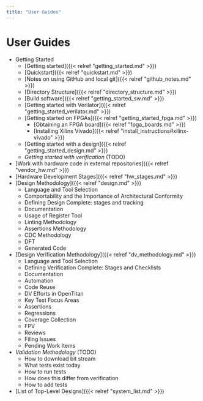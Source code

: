 ```yaml
---
title: "User Guides"
---
```


# User Guides

* Getting Started
  * [Getting started]({{< relref "getting_started.md" >}})
  * [Quickstart]({{< relref "quickstart.md" >}})
  * [Notes on using GitHub and local git]({{< relref "github_notes.md" >}})
  * [Directory Structure]({{< relref "directory_structure.md" >}})
  * [Build software]({{< relref "getting_started_sw.md" >}})
  * [Getting started with Verilator]({{< relref "getting_started_verilator.md" >}})
  * [Getting started on FPGAs]({{< relref "getting_started_fpga.md" >}})
    * [Obtaining an FPGA board]({{< relref "fpga_boards.md" >}})
    * [Installing Xilinx Vivado]({{< relref "install_instructions#xilinx-vivado" >}})
  * [Getting started with a design]({{< relref "getting_started_design.md" >}})
  * *Getting started with verification* (TODO)
* [Work with hardware code in external repositories]({{< relref "vendor_hw.md" >}})
* [Hardware Development Stages]({{< relref "hw_stages.md" >}})
* [Design Methodology]({{< relref "design.md" >}})
  * Language and Tool Selection
  * Comportability and the Importance of Architectural Conformity
  * Defining Design Complete: stages and tracking
  * Documentation
  * Usage of Register Tool
  * Linting Methodology
  * Assertions Methodology
  * CDC Methodology
  * DFT
  * Generated Code
* [Design Verification Methodology]({{< relref "dv_methodology.md" >}})
  * Language and Tool Selection
  * Defining Verification Complete: Stages and Checklists
  * Documentation
  * Automation
  * Code Reuse
  * DV Efforts in OpenTitan
  * Key Test Focus Areas
  * Assertions
  * Regressions
  * Coverage Collection
  * FPV
  * Reviews
  * Filing Issues
  * Pending Work Items
* *Validation Methodology* (TODO)
  * How to download bit stream
  * What tests exist today
  * How to run tests
  * How does this differ from verification
  * How to add tests
* [List of Top-Level Designs]({{< relref "system_list.md" >}})
